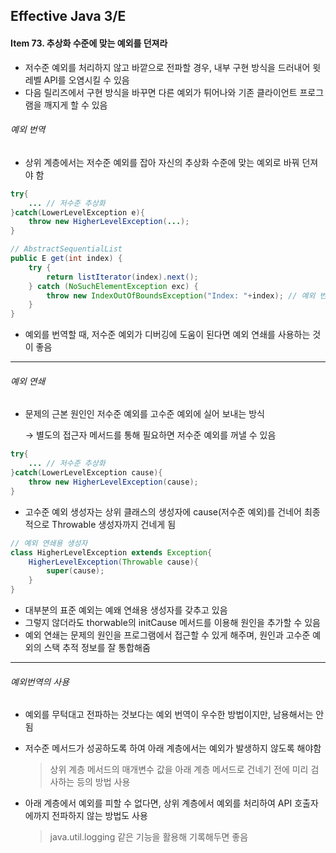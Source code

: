 ## Effective Java 3/E

#### Item 73. 추상화 수준에 맞는 예외를 던져라

- 저수준 예외를 처리하지 않고 바깥으로 전파할 경우, 내부 구현 방식을 드러내어 윗 레벨 API를 오염시킬 수 있음
- 다음 릴리즈에서 구현 방식을 바꾸면 다른 예외가 튀어나와 기존 클라이언트 프로그램을 깨지게 할 수 있음

###### 예외 번역

- 상위 계층에서는 저수준 예외를 잡아 자신의 추상화 수준에 맞는 예외로 바꿔 던져야 함

```java
try{
	... // 저수준 추상화
}catch(LowerLevelException e){
    throw new HigherLevelException(...);
}
```

```java
// AbstractSequentialList 
public E get(int index) {
    try {
        return listIterator(index).next();
    } catch (NoSuchElementException exc) {
        throw new IndexOutOfBoundsException("Index: "+index); // 예외 번역!
    }
}
```

- 예외를 번역할 때, 저수준 예외가 디버깅에 도움이 된다면 예외 연쇄를 사용하는 것이 좋음

----

###### 예외 연쇄

- 문제의 근본 원인인 저수준 예외를 고수준 예외에 실어 보내는 방식

  → 별도의 접근자 메서드를 통해 필요하면 저수준 예외를 꺼낼 수 있음

```java
try{
	... // 저수준 추상화
}catch(LowerLevelException cause){
    throw new HigherLevelException(cause);
}
```

- 고수준 예외 생성자는 상위 클래스의 생성자에 cause(저수준 예외)를 건네어 최종적으로 Throwable 생성자까지 건네게 됨

```java
// 예외 연쇄용 생성자
class HigherLevelException extends Exception{
    HigherLevelException(Throwable cause){
        super(cause);
    }
}
```

- 대부분의 표준 예외는 예왜 연쇄용 생성자를 갖추고 있음
- 그렇지 않더라도 thorwable의 initCause 메서드를 이용해 원인을 추가할 수 있음
- 예외 연쇄는 문제의 원인을 프로그램에서 접근할 수 있게 해주며, 원인과 고수준 예외의 스택 추적 정보를 잘 통합해줌

----

###### 예외번역의 사용

- 예외를 무턱대고 전파하는 것보다는 예외 번역이 우수한 방법이지만, 남용해서는 안됨

- 저수준 메서드가 성공하도록 하여 아래 계층에서는 예외가 발생하지 않도록 해야함

  > 상위 계층 메서드의 매개변수 값을 아래 계층 메서드로 건네기 전에 미리 검사하는 등의 방법 사용

- 아래 계층에서 예외를 피할 수 없다면, 상위 계층에서 예외를 처리하여 API 호출자에까지 전파하지 않는 방법도 사용

  > java.util.logging 같은 기능을 활용해 기록해두면 좋음